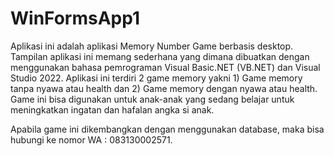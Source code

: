 # WinFormsApp1

Aplikasi ini adalah aplikasi Memory Number Game berbasis desktop. Tampilan aplikasi ini memang sederhana yang dimana dibuatkan dengan menggunakan bahasa pemrograman Visual Basic.NET (VB.NET) dan Visual Studio 2022.
Aplikasi ini terdiri 2 game memory yakni 1) Game memory tanpa nyawa atau health dan 2) Game memory dengan nyawa atau health. Game ini bisa digunakan untuk anak-anak yang sedang belajar untuk meningkatkan ingatan dan hafalan angka si anak.

Apabila game ini dikembangkan dengan menggunakan database, maka bisa hubungi ke nomor WA : 083130002571.

